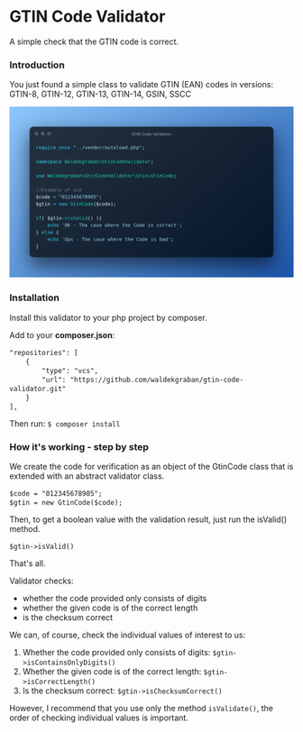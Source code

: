 

# GTIN Code Validator
A simple check that the GTIN code is correct.

### Introduction
You just found a simple class to validate GTIN (EAN) codes in versions: GTIN-8, GTIN-12, GTIN-13, GTIN-14, GSIN, SSCC

![enter image description here](https://github.com/waldekgraban/gtin-code-validator/blob/main/img/GTIN%20Code%20Validation.png?raw=true)
### Installation
Install this validator to your php project by composer. 

Add to your **composer.json**:

    "repositories": [
        {
            "type": "vcs",
            "url": "https://github.com/waldekgraban/gtin-code-validator.git"
        }
    ], 

Then run:
`$ composer install`

### How it's working - step by step

We create the code for verification as an object of the GtinCode class that is extended with an abstract validator class.

    $code = "012345678905";
    $gtin = new GtinCode($code);

Then, to get a boolean value with the validation result, just run the isValid() method.

	$gtin->isValid()

That's all.


Validator checks:  
- whether the code provided only consists of digits  
- whether the given code is of the correct length  
- is the checksum correct

We can, of course, check the individual values of interest to us:
1) Whether the code provided only consists of digits:
`$gtin->isContainsOnlyDigits()`
2) Whether the given code is of the correct length:
`$gtin->isCorrectLength()`
3) Is the checksum correct:
`$gtin->isChecksumCorrect()`

However, I recommend that you use only the method `isValidate()`, the order of checking individual values is important.
